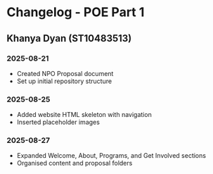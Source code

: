 # Changelog - POE Part 1
## Khanya Dyan (ST10483513)

### 2025-08-21
- Created NPO Proposal document
- Set up initial repository structure

### 2025-08-25
- Added website HTML skeleton with navigation
- Inserted placeholder images

### 2025-08-27
- Expanded Welcome, About, Programs, and Get Involved sections
- Organised content and proposal folders
